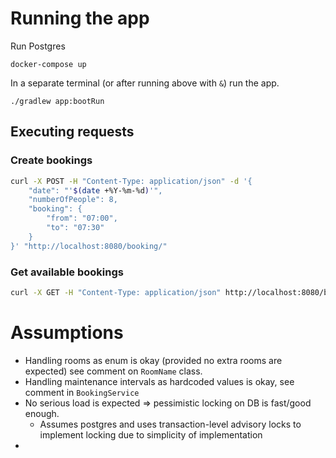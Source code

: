 # Running the app

Run Postgres

```
docker-compose up 
```

In a separate terminal (or after running above with `&`) run the app.

```
./gradlew app:bootRun
```

## Executing requests

### Create bookings

```bash
curl -X POST -H "Content-Type: application/json" -d '{
    "date": "'$(date +%Y-%m-%d)'",
    "numberOfPeople": 8,
    "booking": {
        "from": "07:00",
        "to": "07:30"
    }
}' "http://localhost:8080/booking/"
```

### Get available bookings

```bash
curl -X GET -H "Content-Type: application/json" http://localhost:8080/booking/
```

# Assumptions

- Handling rooms as enum is okay (provided no extra rooms are expected) see comment on `RoomName` class.
- Handling maintenance intervals as hardcoded values is okay, see comment in `BookingService`
- No serious load is expected => pessimistic locking on DB is fast/good enough.
    - Assumes postgres and uses transaction-level advisory locks to implement locking due to simplicity of
      implementation
- 
